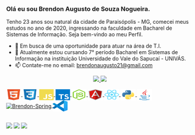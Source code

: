 ### Olá eu sou Brendon Augusto de Souza Nogueira.
Tenho 23 anos sou natural da cidade de Paraisópolis - MG, comecei meus estudos no ano de 2020, ingressando na faculdade em Bacharel de Sistemas de Informação.
Seja bem-vindo ao meu Perfil.


- 🔭 Em busca de uma oportunidade para atuar na área de T.I.
- 🌱 Atualmente estou cursando 7° período Bacharel em Sistemas de Informação na instituição Universidade do Vale do Sapucaí - UNIVÁS.
- 📫 Contate-me no email: brendonaugusto21@gmail.com

<div align="center">
  <a href="https://github.com/Brendon-Nogueira">
  <img height="180em" src="https://github-readme-stats.vercel.app/api?username=Brendon-Nogueira&show_icons=true&theme=merko&include_all_commits=true&count_private=true"/>
  <img height="180em" src="https://github-readme-stats.vercel.app/api/top-langs/?username=Brendon-Nogueira&layout=compact&langs_count=7&theme=merko"/>
</div>
  
  <div style="display: inline_block"><br>
  <img align="center" alt="Brendon-HTML" height="30" width="40" src="https://raw.githubusercontent.com/devicons/devicon/master/icons/html5/html5-original.svg">
  <img align="center" alt="Brendon-CSS" height="30" width="40" src="https://raw.githubusercontent.com/devicons/devicon/master/icons/css3/css3-original.svg">
  <img align="center" alt="Brendon-Js" height="30" width="40" src="https://raw.githubusercontent.com/devicons/devicon/master/icons/javascript/javascript-plain.svg">
  <img align="center" alt="Brendon-Ts" height="30" width="40" src="https://raw.githubusercontent.com/devicons/devicon/master/icons/typescript/typescript-plain.svg">
  <img align="center" alt="Brendon-Node" height="30" width="40" src="https://raw.githubusercontent.com/devicons/devicon/master/icons/nodejs/nodejs-original.svg">
  <img align="center" alt="Brendon-Angular" height="30" width="40" src="https://raw.githubusercontent.com/devicons/devicon/master/icons/angularjs/angularjs-original.svg">
  <img align="center" alt="Brendon-React" height="30" width="40" src="https://raw.githubusercontent.com/devicons/devicon/master/icons/react/react-original.svg">
  <img align="center" alt="Rafa-Python" height="30" width="40" src="https://raw.githubusercontent.com/devicons/devicon/master/icons/python/python-original.svg">
  <img align="center" alt="Brendon-Java" height="30" width="40" src="https://raw.githubusercontent.com/devicons/devicon/master/icons/java/java-original.svg">
  <img align="center" alt="Brendon-Spring" height="30" width="40" src="https://raw.githubusercontent.com/devicons/devicon/master/icons/spring-boot/spring-boot-original.svg">
  <img align="center" alt="Brendon-VsCode" height="30" width="40" src="https://raw.githubusercontent.com/devicons/devicon/master/icons/vscode/vscode-original.svg">
  
</div>

##
  
  <div> 
  <a href="https://www.instagram.com/http.brxdon/" target="_blank"><img src="https://img.shields.io/badge/-Instagram-%23E4405F?style=for-the-badge&logo=instagram&logoColor=white" target="_blank"></a>
  <a href = "mailto:brendonaugusto21@gmail.com"><img src="https://img.shields.io/badge/-Gmail-%23333?style=for-the-badge&logo=gmail&logoColor=white" target="_blank"></a>
  <a href="https://www.linkedin.com/in/brendon-nogueira-7b95151b6/" target="_blank"><img src="https://img.shields.io/badge/-LinkedIn-%230077B5?style=for-the-badge&logo=linkedin&logoColor=white" target="_blank"></a> 
